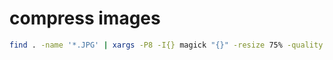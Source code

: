 # compress images

```bash
find . -name '*.JPG' | xargs -P8 -I{} magick "{}" -resize 75% -quality 80 "{}"  
```
